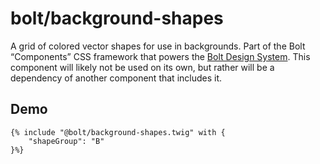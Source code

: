 # bolt/background-shapes
A grid of colored vector shapes for use in backgrounds. Part of the Bolt “Components” CSS framework that powers the [Bolt Design System](https://www.boltdesignsystem.com).
This component will likely not be used on its own, but rather will be a dependency of another component that includes it.

## Demo

```
{% include "@bolt/background-shapes.twig" with {
    "shapeGroup": "B"
}%}
```
